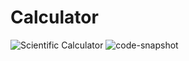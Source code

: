 # Calculator
![Scientific Calculator ](https://github.com/joybarmon10/Calculator/assets/108778659/241c8c6b-decf-4e9a-a2ff-891c6c0a49f7)
![code-snapshot](https://github.com/joybarmon10/Calculator/assets/108778659/b3416650-d5ce-4664-8094-a0e5331aec04)
